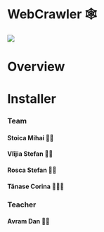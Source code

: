 # WebCrawler 🕸️
![](https://img.shields.io/badge/<Code>-<Java>-informational?style=flat&logo=<Java>&logoColor=white&color=2bbc8a)
# Overview

# Installer

### Team
#### Stoica Mihai 👨‍🎓
#### Vlîjia Stefan 👨‍🎓
#### Rosca Stefan 👨‍🎓
#### Tănase Corina 👩🏼‍🎓

### Teacher
#### Avram Dan 👨‍🏫
